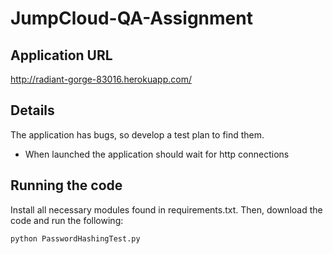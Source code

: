 # JumpCloud-QA-Assignment

## Application URL
http://radiant-gorge-83016.herokuapp.com/ 

## Details
The application has bugs, so develop a test plan to find them.

- When launched the application should wait for http connections


## Running the code
Install all necessary modules found in requirements.txt. Then, download the code and run the following:
```
python PasswordHashingTest.py
```
